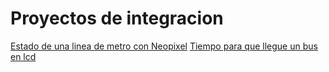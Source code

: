 # Proyectos de integracion

[Estado de una linea de metro con Neopixel](http://www.scienceexposure.com/raspberry-pi/london-underground-line-status-neopixels/)
[Tiempo para que llegue un bus en lcd](http://www.scienceexposure.com/raspberry-pi/build-london-bus-ticker-using-raspberry-pi/)
